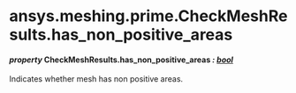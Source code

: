 <a id="ansys-meshing-prime-checkmeshresults-has-non-positive-areas"></a>

# ansys.meshing.prime.CheckMeshResults.has_non_positive_areas

<a id="ansys.meshing.prime.CheckMeshResults.has_non_positive_areas"></a>

#### *property* CheckMeshResults.has_non_positive_areas *: [bool](https://docs.python.org/3.11/library/functions.html#bool)*

Indicates whether mesh has non positive areas.

<!-- !! processed by numpydoc !! -->
